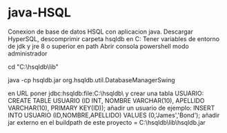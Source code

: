 # java-HSQL

Conexion de base de datos HSQL con aplicacion java.
Descargar HyperSQL, descomprimir carpeta hsqldb en C:
Tener variables de entorno de jdk y jre 8 o superior en path
Abrir consola powershell modo administrador

cd "C:\hsqldb\lib"

java -cp hsqldb.jar org.hsqldb.util.DatabaseManagerSwing

en URL poner jdbc:hsqldb:file:C:\hsqldb\\
y crear una tabla USUARIO:
CREATE TABLE USUARIO (ID INT, NOMBRE VARCHAR(10), APELLIDO VARCHAR(10), PRIMARY KEY(ID));
añadir un usuario de ejemplo:
INSERT INTO USUARIO (ID,NOMBRE,APELLIDO) VALUES (0,'James','Bond');
añadir jar externo en el buildpath de este proyecto = C:\hsqldb\lib\hsqldb.jar


